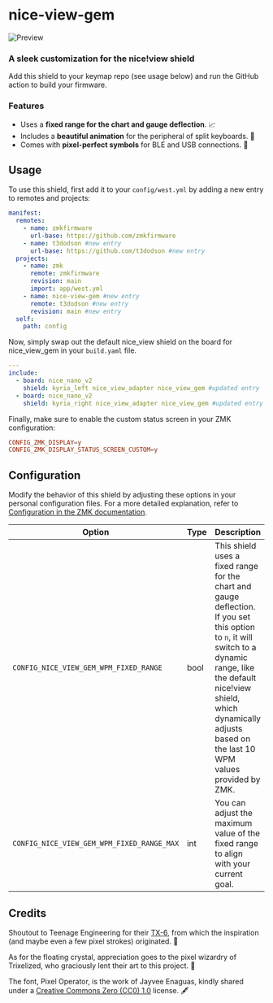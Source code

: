 # nice-view-gem

![Preview](https://github.com/t3dodson/nice-view-gem/blob/main/.github/assets/preview.jpg?raw=true)

### A sleek customization for the nice!view shield

Add this shield to your keymap repo (see usage below) and run the GitHub action to build your firmware.

### Features

- Uses a **fixed range for the chart and gauge deflection**. 📈
- Includes a **beautiful animation** for the peripheral of split keyboards. 💎
- Comes with **pixel-perfect symbols** for BLE and USB connections. 📡

## Usage

To use this shield, first add it to your `config/west.yml` by adding a new entry to remotes and projects:

```yml
manifest:
  remotes:
    - name: zmkfirmware
      url-base: https://github.com/zmkfirmware
    - name: t3dodson #new entry
      url-base: https://github.com/t3dodson #new entry
  projects:
    - name: zmk
      remote: zmkfirmware
      revision: main
      import: app/west.yml
    - name: nice-view-gem #new entry
      remote: t3dodson #new entry
      revision: main #new entry
  self:
    path: config
```

Now, simply swap out the default nice_view shield on the board for nice_view_gem in your `build.yaml` file.

```yml
---
include:
  - board: nice_nano_v2
    shield: kyria_left nice_view_adapter nice_view_gem #updated entry
  - board: nice_nano_v2
    shield: kyria_right nice_view_adapter nice_view_gem #updated entry
```

Finally, make sure to enable the custom status screen in your ZMK configuration:

```conf
CONFIG_ZMK_DISPLAY=y
CONFIG_ZMK_DISPLAY_STATUS_SCREEN_CUSTOM=y
```

## Configuration

Modify the behavior of this shield by adjusting these options in your personal configuration files. For a more detailed explanation, refer to [Configuration in the ZMK documentation](https://zmk.dev/docs/config).

| Option                                     | Type | Description                                                                                                                                                                                                                                                       | Default |
| ------------------------------------------ | ---- | ----------------------------------------------------------------------------------------------------------------------------------------------------------------------------------------------------------------------------------------------------------------- | ------- |
| `CONFIG_NICE_VIEW_GEM_WPM_FIXED_RANGE`     | bool | This shield uses a fixed range for the chart and gauge deflection. If you set this option to `n`, it will switch to a dynamic range, like the default nice!view shield, which dynamically adjusts based on the last 10 WPM values provided by ZMK.                | y       |
| `CONFIG_NICE_VIEW_GEM_WPM_FIXED_RANGE_MAX` | int  | You can adjust the maximum value of the fixed range to align with your current goal.                                                                                                                                                                              | 100     |

## Credits

Shoutout to Teenage Engineering for their [TX-6](https://teenage.engineering/products/tx-6), from which the inspiration (and maybe even a few pixel strokes) originated. 😬

As for the floating crystal, appreciation goes to the pixel wizardry of Trixelized, who graciously lent their art to this project. 💎

The font, Pixel Operator, is the work of Jayvee Enaguas, kindly shared under a [Creative Commons Zero (CC0) 1.0](https://creativecommons.org/publicdomain/zero/1.0/) license. 🖋️
